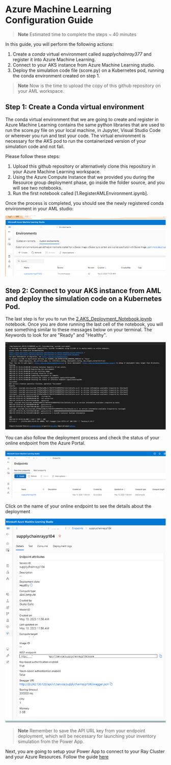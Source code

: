 # Azure Machine Learning Configuration Guide

> **Note**
> Estimated time to complete the steps ~ 40 minutes

In this guide, you will perform the following actions:

1) Create a _conda_ virtual environment called *supplychainray377* and register it into Azure Machine Learning.
2) Connect to your AKS instance from Azure Machine Learning studio.
3) Deploy the simulation code file (score.py) on a Kubernetes pod, running the conda environment created on step 1. 

> **Note** Now is the time to upload the copy of this github repository on your AML workspace. 

## Step 1: Create a Conda virtual environment

The conda virtual environment that we are going to create and register in Azure Machine Learning contains the same python libraries that are used to run the score.py file on your local machine, in Jupyter, Visual Studio Code or wherever you run and test your code. The virtual environment is necessary for the AKS pod to run the containerized version of your simulation code and not fail. 

Please follow these steps:

1) Upload this github repository or alternatively clone this repository in your Azure Machine Learning workspace. 
2) Using the Azure Compute Instance that we provided you during the Resource group deployment phase, go inside the folder source, and you will see two notebooks. 
3) Run the first notebook called [1.RegisterAMLEnvironment.ipynb].

Once the process is completed, you should see the newly registered conda environment in your AML studio:

![](../../assets/images/Conda.png)

## Step 2: Connect to your AKS instance from AML and deploy the simulation code on a Kubernetes Pod. 

The last step is for you to run the [2.AKS_Deployment_Notebook.ipynb](Deploy\AML\AKS_Deployment_Notebook.ipynb) notebook. Once you are done running the last cell of the notebook, you will see something similar to these messages below on your terminal. The Keywords to look for are "Ready" and "Healthy". 


![](../../assets/images/DeploymentSuccess.png)

You can also follow the deployment process and check the status of your online endpoint from the Azure Portal.

![](../../assets/images/endpoint.png)

Click on the name of your online endpoint to see the details about the deployment

![](../../assets/images/AMLHealthy.png)


> **Note** 
> Remember to save the API URL key from your endpoint deployment, which will be necessary for launching your inventory simulation from the Power App.

Next, you are going to setup your Power App to connect to your Ray Cluster and your Azure Resources. Follow the guide [here](../PowerApp/README.md)

